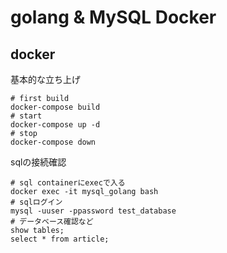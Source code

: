 # golang & MySQL Docker

## docker
基本的な立ち上げ
```
# first build
docker-compose build
# start
docker-compose up -d
# stop
docker-compose down
```
sqlの接続確認
```
# sql containerにexecで入る
docker exec -it mysql_golang bash
# sqlログイン
mysql -uuser -ppassword test_database
# データベース確認など
show tables;
select * from article;
```
